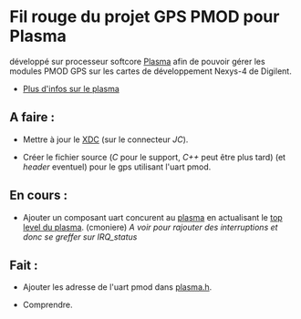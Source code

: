 # Fil rouge du projet GPS PMOD pour Plasma

développé sur processeur softcore [Plasma](https://opencores.org/project,plasma "Plasma's Homepage") afin de pouvoir gérer les modules PMOD GPS sur les cartes de développement Nexys-4 de Digilent.

* [Plus d'infos sur le plasma](README.md)

## A faire :

* Mettre à jour le [XDC](SYNTHESIS/nexys4.xdc) (sur le connecteur *JC*).

* Créer le fichier source (*C* pour le support, *C++* peut être plus tard) (et *header* eventuel) pour le gps utilisant l'uart pmod.

## En cours :
* Ajouter un composant uart concurent au [plasma](HDL/PLASMA/plasma.vhd)  en actualisant le [top level du plasma](HDL/PLASMA/top_plasma.vhd). (cmoniere)
*A voir pour rajouter des interruptions et donc se greffer sur IRQ_status*

## Fait :

* Ajouter les adresse de l'uart pmod dans [plasma.h](C/shared/plasma.h).

* Comprendre.
